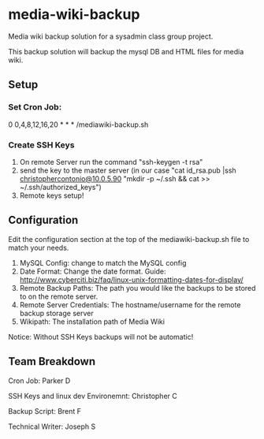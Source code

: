 # media-wiki-backup
Media wiki backup solution for a sysadmin class group project.

This backup solution will backup the mysql DB and HTML files for media wiki.

## Setup
### Set Cron Job: 
0 0,4,8,12,16,20 * * * /mediawiki-backup.sh
### Create SSH Keys
1. On remote Server run the command "ssh-keygen -t rsa"
2. send the key to the master server (in our case "cat id_rsa.pub |ssh christophercontonio@10.0.5.90 "mkdir -p ~/.ssh && cat >> ~/.ssh/authorized_keys")
3. Remote keys setup!


## Configuration
Edit the configuration section at the top of the mediawiki-backup.sh file to match your needs.

1. MySQL Config: change to match the MySQL config
2. Date Format: Change the date format. Guide: http://www.cyberciti.biz/faq/linux-unix-formatting-dates-for-display/
3. Remote Backup Paths: The path you would like the backups to be stored to on the remote server.
4. Remote Server Credentials: The hostname/username for the remote backup storage server
5. Wikipath: The installation path of Media Wiki


Notice: Without SSH Keys backups will not be automatic!


## Team Breakdown
Cron Job: Parker D

SSH Keys and linux dev Environemnt: Christopher C

Backup Script: Brent F

Technical Writer: Joseph S
